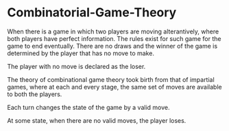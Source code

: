# Combinatorial-Game-Theory


When there is a game in which two players are moving alterantively, where both players have perfect information. The rules exist for such game for the game 
to end eventually. There are no draws and the winner of the game is determined by the player that has no move to make.

The player with no move is declared as the loser.

The theory of combinational game theory took birth from that of impartial games, where at each and every stage, the same set of moves are available to both the players.

Each turn changes the state of the game by a valid move.

At some state, when there are no valid moves, the player loses.
